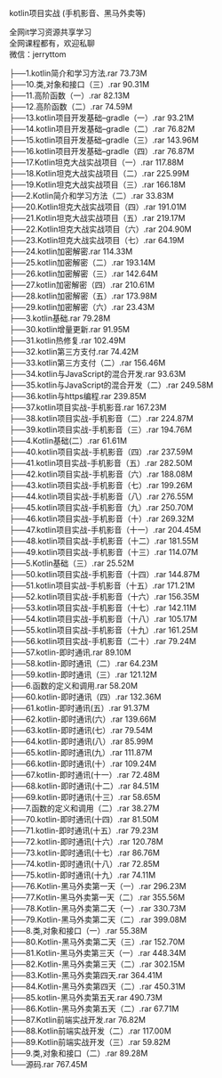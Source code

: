 kotlin项目实战 (手机影音、黑马外卖等)

全网it学习资源共享学习<br>全网课程都有，欢迎私聊<br>微信：jerryttom<br>

├──1.kotlin简介和学习方法.rar 73.73M<br> ├──10.类,对象和接口（三）.rar 90.31M<br> ├──11.高阶函数（一）.rar 82.13M<br> ├──12.高阶函数（二）.rar 74.59M<br> ├──13.kotlin项目开发基础–gradle（一）.rar 93.21M<br> ├──14.kotlin项目开发基础–gradle（二）.rar 76.82M<br> ├──15.kotlin项目开发基础–gradle（三）.rar 143.96M<br> ├──16.kotlin项目开发基础–gradle（四）.rar 76.87M<br> ├──17.Kotlin坦克大战实战项目（一）.rar 117.88M<br> ├──18.Kotlin坦克大战实战项目（二）.rar 225.99M<br> ├──19.Kotlin坦克大战实战项目（三）.rar 166.18M<br> ├──2.Kotlin简介和学习方法（二）.rar 33.83M<br> ├──20.Kotlin坦克大战实战项目（四）.rar 191.01M<br> ├──21.Kotlin坦克大战实战项目（五）.rar 219.17M<br> ├──22.Kotlin坦克大战实战项目（六）.rar 204.90M<br> ├──23.Kotlin坦克大战实战项目（七）.rar 64.19M<br> ├──24.kotlin加密解密.rar 114.33M<br> ├──25.kotlin加密解密（二）.rar 193.14M<br> ├──26.kotlin加密解密（三）.rar 142.64M<br> ├──27.kotlin加密解密（四）.rar 210.61M<br> ├──28.kotlin加密解密（五）.rar 173.98M<br> ├──29.kotlin加密解密（六）.rar 23.43M<br> ├──3.kotlin基础.rar 79.28M<br> ├──30.kotlin增量更新.rar 91.95M<br> ├──31.kotlin热修复.rar 102.49M<br> ├──32.kotlin第三方支付.rar 74.42M<br> ├──33.kotlin第三方支付（二）.rar 156.46M<br> ├──34.kotlin与JavaScript的混合开发.rar 93.63M<br> ├──35.kotlin与JavaScript的混合开发（二）.rar 249.58M<br> ├──36.kotlin与https编程.rar 239.85M<br> ├──37.kotlin项目实战-手机影音.rar 167.23M<br> ├──38.kotlin项目实战-手机影音（二）.rar 224.87M<br> ├──39.kotlin项目实战-手机影音（三）.rar 194.76M<br> ├──4.Kotlin基础(二）.rar 61.61M<br> ├──40.kotlin项目实战-手机影音（四）.rar 237.59M<br> ├──41.kotlin项目实战-手机影音（五）.rar 282.50M<br> ├──42.kotlin项目实战-手机影音（六）.rar 188.08M<br> ├──43.kotlin项目实战-手机影音（七）.rar 199.26M<br> ├──44.kotlin项目实战-手机影音（八）.rar 276.55M<br> ├──45.kotlin项目实战-手机影音（九）.rar 250.70M<br> ├──46.kotlin项目实战-手机影音（十）.rar 269.32M<br> ├──47.kotlin项目实战-手机影音（十一）.rar 204.45M<br> ├──48.kotlin项目实战-手机影音（十二）.rar 181.55M<br> ├──49.kotlin项目实战-手机影音（十三）.rar 114.07M<br> ├──5.Kotlin基础（三）.rar 25.52M<br> ├──50.kotlin项目实战-手机影音（十四）.rar 144.87M<br> ├──51.kotlin项目实战-手机影音（十五）.rar 171.21M<br> ├──52.kotlin项目实战-手机影音（十六）.rar 156.35M<br> ├──53.kotlin项目实战-手机影音（十七）.rar 142.11M<br> ├──54.kotlin项目实战-手机影音（十八）.rar 105.17M<br> ├──55.kotlin项目实战-手机影音（十九）.rar 161.25M<br> ├──56.kotlin项目实战-手机影音（二十）.rar 79.24M<br> ├──57.kotlin-即时通讯.rar 89.10M<br> ├──58.kotlin-即时通讯（二）.rar 64.23M<br> ├──59.kotlin-即时通讯（三）.rar 121.12M<br> ├──6.函数的定义和调用.rar 58.20M<br> ├──60.kotlin-即时通讯（四）.rar 132.36M<br> ├──61.kotlin-即时通讯(五）.rar 91.37M<br> ├──62.kotlin-即时通讯(六）.rar 139.66M<br> ├──63.kotlin-即时通讯(七）.rar 79.54M<br> ├──64.kotlin-即时通讯(八）.rar 85.99M<br> ├──65.kotlin-即时通讯(九）.rar 111.87M<br> ├──66.kotlin-即时通讯(十）.rar 109.24M<br> ├──67.kotlin-即时通讯(十一）.rar 72.48M<br> ├──68.kotlin-即时通讯(十二）.rar 84.51M<br> ├──69.kotlin-即时通讯(十三）.rar 58.65M<br> ├──7.函数的定义和调用（二）.rar 38.27M<br> ├──70.kotlin-即时通讯(十四）.rar 81.50M<br> ├──71.kotlin-即时通讯(十五）.rar 79.23M<br> ├──72.kotlin-即时通讯(十六）.rar 120.78M<br> ├──73.kotlin-即时通讯(十七）.rar 86.76M<br> ├──74.kotlin-即时通讯(十八）.rar 72.85M<br> ├──75.kotlin-即时通讯(十九）.rar 74.11M<br> ├──76.Kotlin-黑马外卖第一天（一）.rar 296.23M<br> ├──77.Kotlin-黑马外卖第一天（二）.rar 355.56M<br> ├──78.Kotlin-黑马外卖第二天（一）.rar 330.73M<br> ├──79.Kotlin-黑马外卖第二天（二）.rar 399.08M<br> ├──8.类,对象和接口（一）.rar 55.38M<br> ├──80.Kotlin-黑马外卖第二天（三）.rar 152.70M<br> ├──81.Kotlin-黑马外卖第三天（一）.rar 448.34M<br> ├──82.Kotlin-黑马外卖第三天（二）.rar 302.15M<br> ├──83.Kotlin-黑马外卖第四天.rar 364.41M<br> ├──84.Kotlin-黑马外卖第四天（二）.rar 450.31M<br> ├──85.kotlin-黑马外卖第五天.rar 490.73M<br> ├──86.Kotlin-黑马外卖第五天（二）.rar 67.71M<br> ├──87.Kotlin前端实战开发.rar 76.82M<br> ├──88.Kotlin前端实战开发（二）.rar 117.00M<br> ├──89.Kotlin前端实战开发（三）.rar 59.82M<br> ├──9.类,对象和接口（二）.rar 89.28M<br> └──源码.rar 767.45M